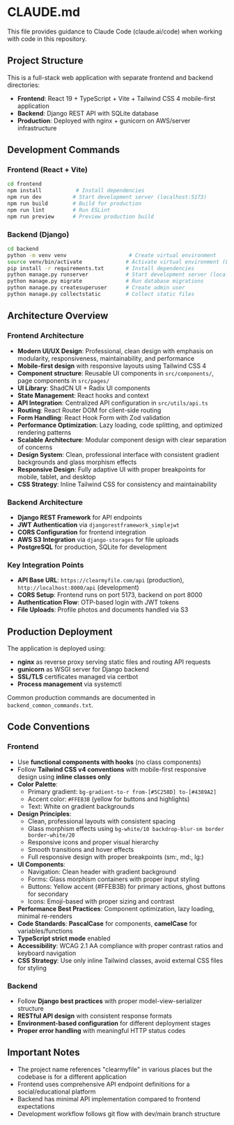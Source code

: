 # CLAUDE.md

This file provides guidance to Claude Code (claude.ai/code) when working with code in this repository.

## Project Structure

This is a full-stack web application with separate frontend and backend directories:

- **Frontend**: React 19 + TypeScript + Vite + Tailwind CSS 4 mobile-first application
- **Backend**: Django REST API with SQLite database
- **Production**: Deployed with nginx + gunicorn on AWS/server infrastructure

## Development Commands

### Frontend (React + Vite)
```bash
cd frontend
npm install           # Install dependencies
npm run dev          # Start development server (localhost:5173)
npm run build        # Build for production
npm run lint         # Run ESLint
npm run preview      # Preview production build
```

### Backend (Django)
```bash
cd backend
python -m venv venv                    # Create virtual environment
source venv/bin/activate              # Activate virtual environment (Linux/Mac)
pip install -r requirements.txt       # Install dependencies
python manage.py runserver            # Start development server (localhost:8000)
python manage.py migrate              # Run database migrations
python manage.py createsuperuser      # Create admin user
python manage.py collectstatic        # Collect static files
```

## Architecture Overview

### Frontend Architecture
- **Modern UI/UX Design**: Professional, clean design with emphasis on modularity, responsiveness, maintainability, and performance
- **Mobile-first design** with responsive layouts using Tailwind CSS 4
- **Component structure**: Reusable UI components in `src/components/`, page components in `src/pages/`
- **UI Library**: ShadCN UI + Radix UI components
- **State Management**: React hooks and context
- **API Integration**: Centralized API configuration in `src/utils/api.ts`
- **Routing**: React Router DOM for client-side routing
- **Form Handling**: React Hook Form with Zod validation
- **Performance Optimization**: Lazy loading, code splitting, and optimized rendering patterns
- **Scalable Architecture**: Modular component design with clear separation of concerns
- **Design System**: Clean, professional interface with consistent gradient backgrounds and glass morphism effects
- **Responsive Design**: Fully adaptive UI with proper breakpoints for mobile, tablet, and desktop
- **CSS Strategy**: Inline Tailwind CSS for consistency and maintainability

### Backend Architecture  
- **Django REST Framework** for API endpoints
- **JWT Authentication** via `djangorestframework_simplejwt`
- **CORS Configuration** for frontend integration
- **AWS S3 Integration** via `django-storages` for file uploads
- **PostgreSQL** for production, SQLite for development

### Key Integration Points
- **API Base URL**: `https://clearmyfile.com/api` (production), `http://localhost:8000/api` (development)
- **CORS Setup**: Frontend runs on port 5173, backend on port 8000
- **Authentication Flow**: OTP-based login with JWT tokens
- **File Uploads**: Profile photos and documents handled via S3

## Production Deployment

The application is deployed using:
- **nginx** as reverse proxy serving static files and routing API requests
- **gunicorn** as WSGI server for Django backend
- **SSL/TLS** certificates managed via certbot
- **Process management** via systemctl

Common production commands are documented in `backend_common_commands.txt`.

## Code Conventions

### Frontend
- Use **functional components with hooks** (no class components)
- Follow **Tailwind CSS v4 conventions** with mobile-first responsive design using **inline classes only**
- **Color Palette**: 
  - Primary gradient: `bg-gradient-to-r from-[#5C258D] to-[#4389A2]`
  - Accent color: `#FFEB3B` (yellow for buttons and highlights)
  - Text: White on gradient backgrounds
- **Design Principles**:
  - Clean, professional layouts with consistent spacing
  - Glass morphism effects using `bg-white/10 backdrop-blur-sm border border-white/20`
  - Responsive icons and proper visual hierarchy
  - Smooth transitions and hover effects
  - Full responsive design with proper breakpoints (sm:, md:, lg:)
- **UI Components**:
  - Navigation: Clean header with gradient background
  - Forms: Glass morphism containers with proper input styling
  - Buttons: Yellow accent (#FFEB3B) for primary actions, ghost buttons for secondary
  - Icons: Emoji-based with proper sizing and contrast
- **Performance Best Practices**: Component optimization, lazy loading, minimal re-renders
- **Code Standards**: **PascalCase** for components, **camelCase** for variables/functions
- **TypeScript strict mode** enabled
- **Accessibility**: WCAG 2.1 AA compliance with proper contrast ratios and keyboard navigation
- **CSS Strategy**: Use only inline Tailwind classes, avoid external CSS files for styling

### Backend
- Follow **Django best practices** with proper model-view-serializer structure
- **RESTful API design** with consistent response formats
- **Environment-based configuration** for different deployment stages
- **Proper error handling** with meaningful HTTP status codes

## Important Notes

- The project name references "clearmyfile" in various places but the codebase is for a different application
- Frontend uses comprehensive API endpoint definitions for a social/educational platform
- Backend has minimal API implementation compared to frontend expectations
- Development workflow follows git flow with dev/main branch structure